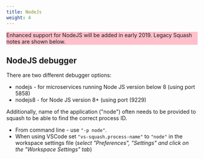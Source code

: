 ```yaml
---
title: NodeJs
weight: 4
---
```

<aside class="notice" style="background: pink">
Enhanced support for NodeJS will be added in early 2019.
Legacy Squash notes are shown below.
</aside>

## NodeJS debugger

There are two different debugger options:
* nodejs - for microservices running Node JS version below 8 (using port 5858)
* nodejs8 - for Node JS version 8+ (using port (9229)

Additionally, name of the application ("node") often needs to be provided to squash to be able to find the correct process ID.
* From command line - use `"-p node"`.
* When using VSCode set `"vs-squash.process-name"` to `"node"` in the workspace settings file (*select "Preferences", "Settings" and click on 
the "Workspace Settings" tab*)

